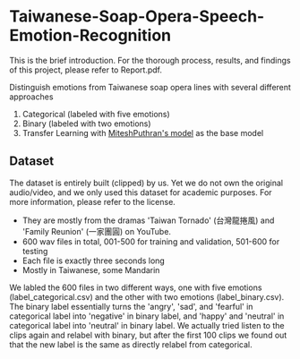 # Taiwanese-Soap-Opera-Speech-Emotion-Recognition
This is the brief introduction. For the thorough process, results, and findings of this project, please refer to Report.pdf.

Distinguish emotions from Taiwanese soap opera lines with several different approaches
1. Categorical (labeled with five emotions)
2. Binary (labeled with two emotions)
3. Transfer Learning with [MiteshPuthran's model](https://github.com/MiteshPuthran/Speech-Emotion-Analyzer) as the base model

## Dataset
The dataset is entirely built (clipped) by us. Yet we do not own the original audio/video, and we only used this dataset for academic purposes. For more information, please refer to the license.
- They are mostly from the dramas 'Taiwan Tornado' (台灣龍捲風) and 'Family Reunion' (一家團圓) on YouTube. 
- 600 wav files in total, 001-500 for training and validation, 501-600 for testing
- Each file is exactly three seconds long
- Mostly in Taiwanese, some Mandarin

We labled the 600 files in two different ways, one with five emotions (label_categorical.csv) and the other with two emotions (label_binary.csv).
The binary label essentially turns the 'angry', 'sad', and 'fearful' in categorical label into 'negative' in binary label, and 'happy' and 'neutral' in categorical label into 'neutral' in binary label.
We actually tried listen to the clips again and relabel with binary, but after the first 100 clips we found out that the new label is the same as directly relabel from categorical.

 
 
